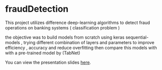 # fraudDetection

This project utilizes difference deep-learning algorithms to detect fraud operations on banking systems ( classification problem )

the objective was to build models from scratch using keras sequential-models , trying different combination of layers and parameters to improve efficiency , accuracy and reduce overfitting 
then compare this models with with a pre-trained model by (TabNet) 


You can view the presentation slides [here](https://docs.google.com/presentation/d/1Od5UehLIbOE3CAco1kHcRdmLknJgK46j/edit?usp=sharing&ouid=100067621788661205999&rtpof=true&sd=true).
